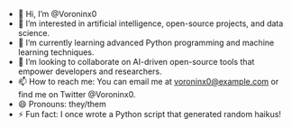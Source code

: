 - 👋 Hi, I’m @Voroninx0
- 👀 I’m interested in artificial intelligence, open-source projects, and data science.
- 🌱 I’m currently learning advanced Python programming and machine learning techniques.
- 💞️ I’m looking to collaborate on AI-driven open-source tools that empower developers and researchers.
- 📫 How to reach me: You can email me at voroninx0@example.com or find me on Twitter @Voroninx0.
- 😄 Pronouns: they/them
- ⚡ Fun fact: I once wrote a Python script that generated random haikus!

